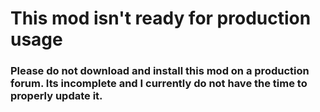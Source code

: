 # This mod isn't ready for production usage

### Please do not download and install this mod on a production forum.  Its incomplete and I currently do not have the time to properly update it.
